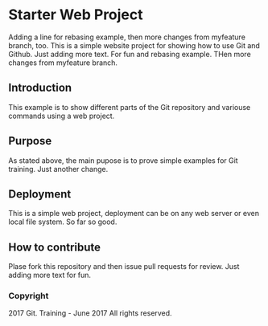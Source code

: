 # Starter Web Project
Adding a line for rebasing example, then more changes from myfeature branch, too.
This is a simple website project for showing how to use Git and Github.
Just adding more text.  For fun and rebasing example.  THen more changes from myfeature branch.

## Introduction

This example is to show different parts of the Git repository and variouse commands using a web project.

## Purpose

As stated above, the main pupose is to prove simple examples for Git training.  Just another change. 

## Deployment 

This is a simple web project, deployment can be on any web server or even local file system.  So far so good.



## How to contribute

Plase fork this repository and then issue pull requests for review.  Just adding more text for fun. 

### Copyright

2017 Git. Training - June 2017  All rights reserved.